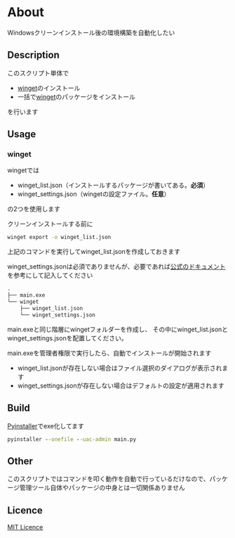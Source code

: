 # About

Windowsクリーンインストール後の環境構築を自動化したい

## Description

[winget]: https://github.com/microsoft/winget-cli

このスクリプト単体で

- [winget][winget]のインストール
- 一括で[winget][winget]のパッケージをインストール

を行います

## Usage

### winget

wingetでは

- winget_list.json（インストールするパッケージが書いてある。**必須**）
- winget_settings.json（wingetの設定ファイル。**任意**）

の2つを使用します

クリーンインストールする前に

```cmd
winget export -o winget_list.json
```

上記のコマンドを実行してwinget_list.jsonを作成しておきます

winget_settings.jsonは必須でありませんが、必要であれば[公式のドキュメント](https://github.com/microsoft/winget-cli/blob/master/doc/Settings.md)を参考にして記入してください

```cmd
.
├── main.exe
└── winget
    ├── winget_list.json
    └── winget_settings.json
```

main.exeと同じ階層にwingetフォルダーを作成し、
その中にwinget_list.jsonとwinget_settings.jsonを配置してください。

main.exeを管理者権限で実行したら、自動でインストールが開始されます

- winget_list.jsonが存在しない場合はファイル選択のダイアログが表示されます
- winget_settings.jsonが存在しない場合はデフォルトの設定が適用されます

## Build

[Pyinstaller](https://github.com/pyinstaller/pyinstaller)でexe化してます

```cmd
pyinstaller --onefile --uac-admin main.py
```

## Other

このスクリプトではコマンドを叩く動作を自動で行っているだけなので、パッケージ管理ツール自体やパッケージの中身とは一切関係ありません

## Licence

[MIT Licence](https://opensource.org/licenses/MIT)
